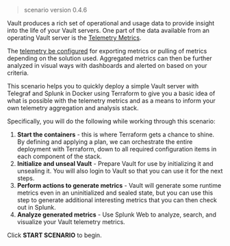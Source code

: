 > scenario version 0.4.6

Vault produces a rich set of operational and usage data to provide insight into the life of your Vault servers. One part of the data available from an operating Vault server is the [Telemetry Metrics](https://www.vaultproject.io/docs/internals/telemetry).

The [telemetry be configured](https://www.vaultproject.io/docs/configuration/telemetry) for exporting metrics or pulling of metrics depending on the solution used. Aggregated metrics can then be further analyzed in visual ways with dashboards and alerted on based on your criteria.

This scenario helps you to quickly deploy a simple Vault server with Telegraf and Splunk in Docker using Terraform to give you a basic idea of what is possible with the telemetry metrics and as a means to inform your own telemetry aggregation and analysis stack.

Specifically, you will do the following while working through this scenario:

1. **Start the containers** - this is where Terraform gets a chance to shine. By defining and applying a plan, we can orchestrate the entire deployment with Terraform, down to all required configuration items in each component of the stack.
1. **Initialize and unseal Vault** - Prepare Vault for use by initializing it and unsealing it. You will also login to Vault so that you can use it for the next steps.
1. **Perform actions to generate metrics** - Vault will generate some runtime metrics even in an uninitialized and sealed state, but you can use this step to generate additional interesting metrics that you can then check out in Splunk.
1. **Analyze generated metrics** - Use Splunk Web to analyze, search, and visualize your Vault telemetry metrics.

Click **START SCENARIO** to begin.
